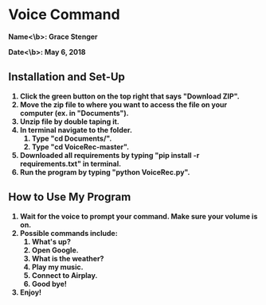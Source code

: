 # Voice Command
<p><b>Name<\b>: Grace Stenger</p>
<p><b>Date<\b>: May 6, 2018</p>

## Installation and Set-Up
1. Click the green button on the top right that says "Download ZIP".
2. Move the zip file to where you want to access the file on your computer (ex. in "Documents").
3. Unzip file by double taping it.
4. In terminal navigate to the folder.
    1. Type "cd Documents/".
    2. Type "cd VoiceRec-master".
5. Downloaded all requirements by typing "pip install -r requirements.txt" in terminal.
6. Run the program by typing "python VoiceRec.py".

## How to Use My Program
1. Wait for the voice to prompt your command. Make sure your volume is on.
2. Possible commands include:
	1. What's up?
	2. Open Google.
	3. What is the weather?
	4. Play my music.
	5. Connect to Airplay.
	6. Good bye!
2. Enjoy!
